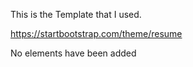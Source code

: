 This is the Template that I used.

https://startbootstrap.com/theme/resume

No elements have been added

